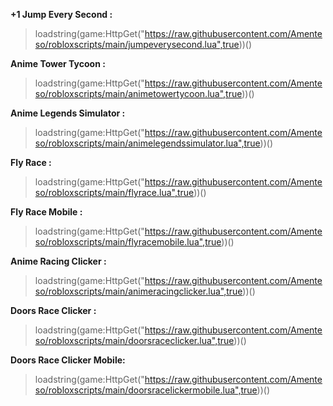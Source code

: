 **+1 Jump Every Second :**
>loadstring(game:HttpGet("https://raw.githubusercontent.com/Amenteso/robloxscripts/main/jumpeverysecond.lua",true))()


**Anime Tower Tycoon :**
>loadstring(game:HttpGet("https://raw.githubusercontent.com/Amenteso/robloxscripts/main/animetowertycoon.lua",true))()


**Anime Legends Simulator :**
>loadstring(game:HttpGet("https://raw.githubusercontent.com/Amenteso/robloxscripts/main/animelegendssimulator.lua",true))()


**Fly Race :**
>loadstring(game:HttpGet("https://raw.githubusercontent.com/Amenteso/robloxscripts/main/flyrace.lua",true))()


**Fly Race Mobile :**
>loadstring(game:HttpGet("https://raw.githubusercontent.com/Amenteso/robloxscripts/main/flyracemobile.lua",true))()


**Anime Racing Clicker :**
>loadstring(game:HttpGet("https://raw.githubusercontent.com/Amenteso/robloxscripts/main/animeracingclicker.lua",true))()


**Doors Race Clicker :**
>loadstring(game:HttpGet("https://raw.githubusercontent.com/Amenteso/robloxscripts/main/doorsraceclicker.lua",true))()

**Doors Race Clicker Mobile:**
>loadstring(game:HttpGet("https://raw.githubusercontent.com/Amenteso/robloxscripts/main/doorsracelickermobile.lua",true))()
